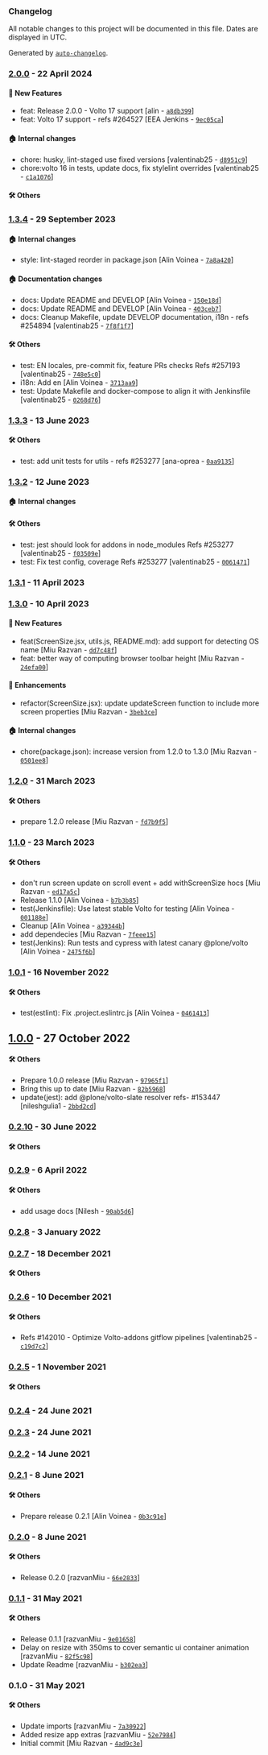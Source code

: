 ### Changelog

All notable changes to this project will be documented in this file. Dates are displayed in UTC.

Generated by [`auto-changelog`](https://github.com/CookPete/auto-changelog).

### [2.0.0](https://github.com/eea/volto-resize-helper/compare/1.3.4...2.0.0) - 22 April 2024

#### :rocket: New Features

- feat: Release 2.0.0 - Volto 17 support [alin - [`a8db399`](https://github.com/eea/volto-resize-helper/commit/a8db399ce437c277b2bfc3fb912ba655b65323b0)]
- feat: Volto 17 support - refs #264527 [EEA Jenkins - [`9ec05ca`](https://github.com/eea/volto-resize-helper/commit/9ec05cadc2cee48990aa241a7608fb78f7515bf3)]

#### :house: Internal changes

- chore: husky, lint-staged use fixed versions [valentinab25 - [`d8951c9`](https://github.com/eea/volto-resize-helper/commit/d8951c9d3ba03026f5ae4b5d885ec2a034516207)]
- chore:volto 16 in tests, update docs, fix stylelint overrides [valentinab25 - [`c1a1076`](https://github.com/eea/volto-resize-helper/commit/c1a107692a5ad390fedb6d774f1f6c21fb290ec5)]

#### :hammer_and_wrench: Others

### [1.3.4](https://github.com/eea/volto-resize-helper/compare/1.3.3...1.3.4) - 29 September 2023

#### :house: Internal changes

- style: lint-staged reorder in package.json [Alin Voinea - [`7a8a420`](https://github.com/eea/volto-resize-helper/commit/7a8a4208efec18cdd67d3464806b89697d8c6134)]

#### :house: Documentation changes

- docs: Update README and DEVELOP [Alin Voinea - [`150e18d`](https://github.com/eea/volto-resize-helper/commit/150e18d74ae97c9f20c3fd55222340b606037f5e)]
- docs: Update README and DEVELOP [Alin Voinea - [`403ceb7`](https://github.com/eea/volto-resize-helper/commit/403ceb70245121c4125b0857683c978acad170ed)]
- docs: Cleanup Makefile, update DEVELOP documentation, i18n - refs #254894 [valentinab25 - [`7f8f1f7`](https://github.com/eea/volto-resize-helper/commit/7f8f1f7c8458fb14a6d29d03b40499b135771fc0)]

#### :hammer_and_wrench: Others

- test: EN locales, pre-commit fix, feature PRs checks Refs #257193 [valentinab25 - [`748e5c0`](https://github.com/eea/volto-resize-helper/commit/748e5c04454d2e0068fad21f0b96faf37ab42cd5)]
- i18n: Add en [Alin Voinea - [`3713aa9`](https://github.com/eea/volto-resize-helper/commit/3713aa91d6539439fb6fc5ec555d0c87f111d51f)]
- test: Update Makefile and docker-compose to align it with Jenkinsfile [valentinab25 - [`0268d76`](https://github.com/eea/volto-resize-helper/commit/0268d76c4409fd81749d6c92729cec75547dc657)]
### [1.3.3](https://github.com/eea/volto-resize-helper/compare/1.3.2...1.3.3) - 13 June 2023

#### :hammer_and_wrench: Others

- test: add unit tests for utils - refs #253277 [ana-oprea - [`0aa9135`](https://github.com/eea/volto-resize-helper/commit/0aa913523a8b4555f2bef87bc629f503cff056b7)]
### [1.3.2](https://github.com/eea/volto-resize-helper/compare/1.3.1...1.3.2) - 12 June 2023

#### :house: Internal changes


#### :hammer_and_wrench: Others

- test: jest should look for addons in node_modules Refs #253277 [valentinab25 - [`f03509e`](https://github.com/eea/volto-resize-helper/commit/f03509eaf857b4408f81cad2cf75b9005c9ed3cc)]
- test: Fix test config, coverage Refs #253277 [valentinab25 - [`0061471`](https://github.com/eea/volto-resize-helper/commit/0061471005550af92f859fde1a0dbdf6fa0f25ab)]
### [1.3.1](https://github.com/eea/volto-resize-helper/compare/1.3.0...1.3.1) - 11 April 2023

### [1.3.0](https://github.com/eea/volto-resize-helper/compare/1.2.0...1.3.0) - 10 April 2023

#### :rocket: New Features

- feat(ScreenSize.jsx, utils.js, README.md): add support for detecting OS name [Miu Razvan - [`dd7c48f`](https://github.com/eea/volto-resize-helper/commit/dd7c48fe2ef5573468d3b72dda3b6112e18e8e1a)]
- feat: better way of computing browser toolbar height [Miu Razvan - [`24efa00`](https://github.com/eea/volto-resize-helper/commit/24efa0043cc77dbf19b2f2efcc580da726d33d8f)]

#### :nail_care: Enhancements

- refactor(ScreenSize.jsx): update updateScreen function to include more screen properties [Miu Razvan - [`3beb3ce`](https://github.com/eea/volto-resize-helper/commit/3beb3ce645eb7605c99a616ef23f7f7118f20bdd)]

#### :house: Internal changes

- chore(package.json): increase version from 1.2.0 to 1.3.0 [Miu Razvan - [`0501ee8`](https://github.com/eea/volto-resize-helper/commit/0501ee873769621465e099a058d1cdbe26b1dab3)]

### [1.2.0](https://github.com/eea/volto-resize-helper/compare/1.1.0...1.2.0) - 31 March 2023

#### :hammer_and_wrench: Others

- prepare 1.2.0 release [Miu Razvan - [`fd7b9f5`](https://github.com/eea/volto-resize-helper/commit/fd7b9f55db0a09bfe54466e09efe47b5a654c57d)]
### [1.1.0](https://github.com/eea/volto-resize-helper/compare/1.0.1...1.1.0) - 23 March 2023

#### :hammer_and_wrench: Others

- don't run screen update on scroll event + add withScreenSize hocs [Miu Razvan - [`ed17a5c`](https://github.com/eea/volto-resize-helper/commit/ed17a5c9c03cb8f56e779903907b280082cd2577)]
- Release 1.1.0 [Alin Voinea - [`b7b3b85`](https://github.com/eea/volto-resize-helper/commit/b7b3b851f08a4bf7297c8d232fd809bbcb55ab17)]
- test(Jenkinsfile): Use latest stable Volto for testing [Alin Voinea - [`001188e`](https://github.com/eea/volto-resize-helper/commit/001188edd0135810d92788dffc768f329d3a3dee)]
- Cleanup [Alin Voinea - [`a39344b`](https://github.com/eea/volto-resize-helper/commit/a39344b444894c2fb3cc1331abb03865c16a4edd)]
- add dependecies [Miu Razvan - [`7feee15`](https://github.com/eea/volto-resize-helper/commit/7feee150e62b7af80dd9cd4d331da2b63c24f8ee)]
- test(Jenkins): Run tests and cypress with latest canary @plone/volto [Alin Voinea - [`2475f6b`](https://github.com/eea/volto-resize-helper/commit/2475f6bb66b1acf11cfce3d909c6d2f23b1ad9f5)]
### [1.0.1](https://github.com/eea/volto-resize-helper/compare/1.0.0...1.0.1) - 16 November 2022

#### :hammer_and_wrench: Others

- test(estlint): Fix .project.eslintrc.js [Alin Voinea - [`0461413`](https://github.com/eea/volto-resize-helper/commit/0461413fe29e15913b7961a4d97e30260479dbda)]
## [1.0.0](https://github.com/eea/volto-resize-helper/compare/0.2.10...1.0.0) - 27 October 2022

#### :hammer_and_wrench: Others

- Prepare 1.0.0 release [Miu Razvan - [`97965f1`](https://github.com/eea/volto-resize-helper/commit/97965f1deac22c291ea92569bb44d3bd0fcabd40)]
- Bring this up to date [Miu Razvan - [`82b5968`](https://github.com/eea/volto-resize-helper/commit/82b59684b4d4ae20f18fee64770a733e73aef74d)]
- update(jest): add @plone/volto-slate resolver refs- #153447 [nileshgulia1 - [`2bbd2cd`](https://github.com/eea/volto-resize-helper/commit/2bbd2cdf5db5cc8dfa0b96e27085ca738692e2f4)]
### [0.2.10](https://github.com/eea/volto-resize-helper/compare/0.2.9...0.2.10) - 30 June 2022

#### :hammer_and_wrench: Others

### [0.2.9](https://github.com/eea/volto-resize-helper/compare/0.2.8...0.2.9) - 6 April 2022

#### :hammer_and_wrench: Others

- add usage docs [Nilesh - [`90ab5d6`](https://github.com/eea/volto-resize-helper/commit/90ab5d686ba7511e3df5e509c8f2e5cb516a8cf8)]
### [0.2.8](https://github.com/eea/volto-resize-helper/compare/0.2.7...0.2.8) - 3 January 2022

### [0.2.7](https://github.com/eea/volto-resize-helper/compare/0.2.6...0.2.7) - 18 December 2021

#### :hammer_and_wrench: Others

### [0.2.6](https://github.com/eea/volto-resize-helper/compare/0.2.5...0.2.6) - 10 December 2021

#### :hammer_and_wrench: Others

- Refs #142010 - Optimize Volto-addons gitflow pipelines [valentinab25 - [`c19d7c2`](https://github.com/eea/volto-resize-helper/commit/c19d7c2e3ae1bf89b0e492906c60ca3b18118a1b)]
### [0.2.5](https://github.com/eea/volto-resize-helper/compare/0.2.4...0.2.5) - 1 November 2021

#### :hammer_and_wrench: Others

### [0.2.4](https://github.com/eea/volto-resize-helper/compare/0.2.3...0.2.4) - 24 June 2021

### [0.2.3](https://github.com/eea/volto-resize-helper/compare/0.2.2...0.2.3) - 24 June 2021

### [0.2.2](https://github.com/eea/volto-resize-helper/compare/0.2.1...0.2.2) - 14 June 2021

### [0.2.1](https://github.com/eea/volto-resize-helper/compare/0.2.0...0.2.1) - 8 June 2021

#### :hammer_and_wrench: Others

- Prepare release 0.2.1 [Alin Voinea - [`0b3c91e`](https://github.com/eea/volto-resize-helper/commit/0b3c91e2e0b056b8d884f3027c9ba51028ebd7b7)]
### [0.2.0](https://github.com/eea/volto-resize-helper/compare/0.1.1...0.2.0) - 8 June 2021

#### :hammer_and_wrench: Others

- Release 0.2.0 [razvanMiu - [`66e2833`](https://github.com/eea/volto-resize-helper/commit/66e2833772b06950603f95ef8e537df91e02285a)]
### [0.1.1](https://github.com/eea/volto-resize-helper/compare/0.1.0...0.1.1) - 31 May 2021

#### :hammer_and_wrench: Others

- Release 0.1.1 [razvanMiu - [`9e01658`](https://github.com/eea/volto-resize-helper/commit/9e01658d140cba59e478fd8bd55f07f48cdd3729)]
- Delay on resize with 350ms to cover semantic ui container animation [razvanMiu - [`82f5c98`](https://github.com/eea/volto-resize-helper/commit/82f5c98ca8d8e3cc2d84d62786d78e3d5b5adb61)]
- Update Readme [razvanMiu - [`b302ea3`](https://github.com/eea/volto-resize-helper/commit/b302ea334c06858cc8d83cdd638f37f1f53f9cb4)]
### 0.1.0 - 31 May 2021

#### :hammer_and_wrench: Others

- Update imports [razvanMiu - [`7a30922`](https://github.com/eea/volto-resize-helper/commit/7a30922067f4e878d1ab47bb5bd26fded81b806f)]
- Added resize app extras [razvanMiu - [`52e7984`](https://github.com/eea/volto-resize-helper/commit/52e7984a488a67c70ed7a218afb0c22682a72976)]
- Initial commit [Miu Razvan - [`4ad9c3e`](https://github.com/eea/volto-resize-helper/commit/4ad9c3e122176c535a777d7acd14b9ab565e964f)]
